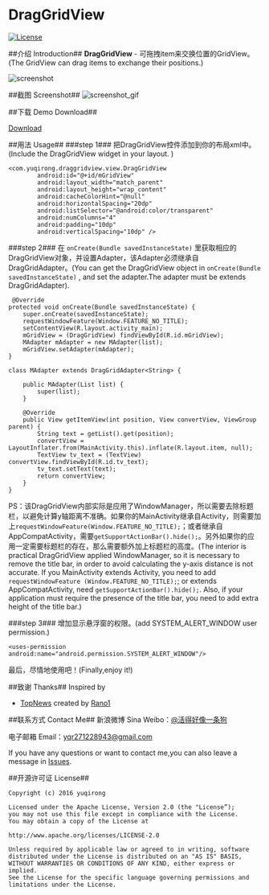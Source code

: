# DragGridView

[![License](https://img.shields.io/badge/license-Apache%202-green.svg)](https://www.apache.org/licenses/LICENSE-2.0)

##介绍 Introduction##
**DragGridView** - 可拖拽item来交换位置的GridView。(The GridView can drag items to exchange their positions.)

![screenshot](https://github.com/yuqirong/DragGridView/blob/master/screenshots/20160223192025.png)

##截图 Screenshot##
![screenshot_gif](https://github.com/yuqirong/DragGridView/blob/master/screenshots/20160223192234.gif)

##下载 Demo Download##

[Download](https://github.com/yuqirong/DragGridView/blob/master/screenshots/app-debug-unaligned.apk)

##用法 Usage##
###step 1###
把DragGridView控件添加到你的布局xml中。(Include the DragGridView widget in your layout. )

	<com.yuqirong.draggridview.view.DragGridView
            android:id="@+id/mGridView"
            android:layout_width="match_parent"
            android:layout_height="wrap_content"
            android:cacheColorHint="@null"
            android:horizontalSpacing="20dp"
            android:listSelector="@android:color/transparent"
            android:numColumns="4"
            android:padding="10dp"
            android:verticalSpacing="10dp" />

###step 2###
在 `onCreate(Bundle savedInstanceState)` 里获取相应的DragGridView对象，并设置Adapter，该Adapter必须继承自DragGridAdapter。(You can get the DragGridView object in  `onCreate(Bundle savedInstanceState)` , and set the adapter.The adapter must be extends DragGridAdapter).

	 @Override
    protected void onCreate(Bundle savedInstanceState) {
        super.onCreate(savedInstanceState);
        requestWindowFeature(Window.FEATURE_NO_TITLE);
        setContentView(R.layout.activity_main);
	 	mGridView = (DragGridView) findViewById(R.id.mGridView);
		MAdapter mAdapter = new MAdapter(list);
        mGridView.setAdapter(mAdapter);
	}

	class MAdapter extends DragGridAdapter<String> {

        public MAdapter(List list) {
            super(list);
        }

        @Override
        public View getItemView(int position, View convertView, ViewGroup parent) {
            String text = getList().get(position);
            convertView = LayoutInflater.from(MainActivity.this).inflate(R.layout.item, null);
            TextView tv_text = (TextView) convertView.findViewById(R.id.tv_text);
            tv_text.setText(text);
            return convertView;
        }
    }

PS：该DragGridView内部实际是应用了WindowManager，所以需要去除标题栏，以避免计算y轴距离不准确。如果你的MainActivity继承自Activity，则需要加上`requestWindowFeature(Window.FEATURE_NO_TITLE);`；或者继承自AppCompatActivity，需要`getSupportActionBar().hide();`。另外如果你的应用一定需要标题栏的存在，那么需要额外加上标题栏的高度。(The interior is practical DragGridView applied WindowManager, so it is necessary to remove the title bar, in order to avoid calculating the y-axis distance is not accurate. If you MainActivity extends Activity, you need to add `requestWindowFeature (Window.FEATURE_NO_TITLE);`; or extends AppCompatActivity, need `getSupportActionBar().hide();`. Also, if your application must require the presence of the title bar, you need to add extra height of the title bar.)

###step 3###
增加显示悬浮窗的权限。(add SYSTEM_ALERT_WINDOW user permission.)
	
	<uses-permission android:name="android.permission.SYSTEM_ALERT_WINDOW"/>
	
最后，尽情地使用吧！(Finally,enjoy it!)

##致谢 Thanks##
Inspired by

* [TopNews](https://github.com/Rano1/TopNews) created by [Rano1](https://github.com/Rano1)

##联系方式 Contact Me##
新浪微博 Sina Weibo：[@活得好像一条狗](http://weibo.com/yyyuqirong) 

电子邮箱 Email：<yqr271228943@gmail.com>

If you have any questions or want to contact me,you can also leave a message in [Issues](https://github.com/yuqirong/DragGridView/issues).

##开源许可证 License##

    Copyright (c) 2016 yuqirong 

    Licensed under the Apache License, Version 2.0 (the "License”);
    you may not use this file except in compliance with the License.
    You may obtain a copy of the License at

    http://www.apache.org/licenses/LICENSE-2.0

    Unless required by applicable law or agreed to in writing, software
    distributed under the License is distributed on an "AS IS" BASIS,
    WITHOUT WARRANTIES OR CONDITIONS OF ANY KIND, either express or implied.
    See the License for the specific language governing permissions and
    limitations under the License.
